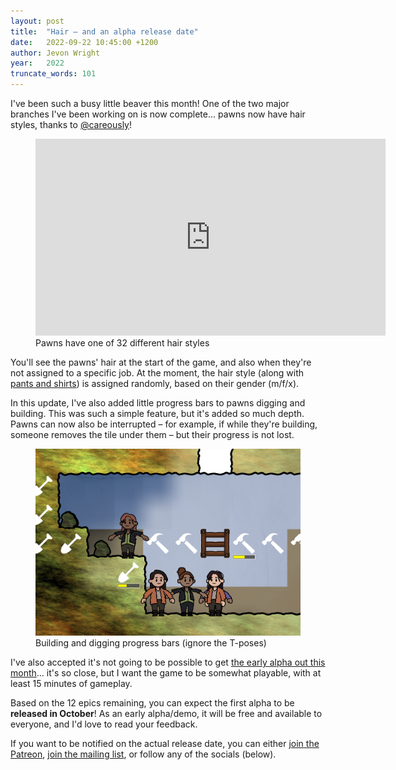 ```yaml
---
layout: post
title:  "Hair – and an alpha release date"
date:   2022-09-22 10:45:00 +1200
author: Jevon Wright
year:   2022
truncate_words: 101
---
```


I've been such a busy little beaver this month! One of the two major branches
I've been working on is now complete... pawns now have hair styles, thanks to [@careously](https://twitter.com/careously)!

<figure class="video">
  <iframe width="560" height="315" src="https://www.youtube.com/embed/RrnTelowa94" title="YouTube video player" frameborder="0" allow="accelerometer; autoplay; clipboard-write; encrypted-media; gyroscope; picture-in-picture" allowfullscreen></iframe>
  <figcaption>Pawns have one of 32 different hair styles</figcaption>
</figure>

You'll see the pawns' hair at the start of the game, and also when they're
not assigned to a specific job. At the moment, the hair style (along with
[pants and shirts](/2022/09/05/now-with-colour)) is assigned randomly,
based on their gender (m/f/x).

In this update, I've also added little progress bars to pawns digging and building.
This was such a simple feature, but it's added so much depth. Pawns can now also be
interrupted – for example, if while they're building, someone removes
the tile under them – but their progress is not lost.

<figure class="image">
  <a href="/assets/screenshots/2022-09-22-progress-bars.png"><img src="/assets/screenshots/2022-09-22-progress-bars.png"></a>
  <figcaption>Building and digging progress bars (ignore the T-poses)</figcaption>
</figure>

I've also accepted it's not going to be possible to get [the early alpha out this month](/2022/05/18/announcing-adaptory)...
it's so close, but I want the game to be somewhat playable, with at least
15 minutes of gameplay.

Based on the 12 epics remaining, you can expect the first alpha to be **released in October**!
As an early alpha/demo, it will be free and available to everyone,
and I'd love to read your feedback.

If you want to be notified on the actual release date, you can either
[join the Patreon](https://patreon.com/jevon),
[join the mailing list](/updates), or follow any of the socials (below).
